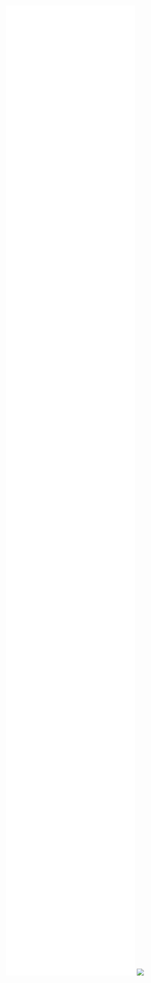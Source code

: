 ![](Notatki/Semestr%203/Języki%20programowania/Labolatoria/Labolatoria%205/Project/backend/pom.xml)
![](Notatki/Semestr%203/Języki%20programowania/Labolatoria/Labolatoria%205/Project/backend/src/main/java/pl/edu/pwr/student/djablonski/backend/Context/Context.java)
![](Notatki/Semestr%203/Języki%20programowania/Labolatoria/Labolatoria%205/Project/backend/src/main/java/pl/edu/pwr/student/djablonski/backend/Fance/Fance.java)
![](Notatki/Semestr%203/Języki%20programowania/Labolatoria/Labolatoria%205/Project/backend/src/main/java/pl/edu/pwr/student/djablonski/backend/Fance/Plank.java)
![](Notatki/Semestr%203/Języki%20programowania/Labolatoria/Labolatoria%205/Project/backend/src/main/java/pl/edu/pwr/student/djablonski/backend/Fance/Section.java)
![](Notatki/Semestr%203/Języki%20programowania/Labolatoria/Labolatoria%205/Project/backend/src/main/java/pl/edu/pwr/student/djablonski/backend/Paint/Bucket.java)
![](Notatki/Semestr%203/Języki%20programowania/Labolatoria/Labolatoria%205/Project/backend/src/main/java/pl/edu/pwr/student/djablonski/backend/Paint/PaintContainer.java)
![](Notatki/Semestr%203/Języki%20programowania/Labolatoria/Labolatoria%205/Project/backend/src/main/java/pl/edu/pwr/student/djablonski/backend/Printer/GUIPrinter.java)
![](Notatki/Semestr%203/Języki%20programowania/Labolatoria/Labolatoria%205/Project/backend/src/main/java/pl/edu/pwr/student/djablonski/backend/Printer/GUIPrinterExecutioner.java)
![](Notatki/Semestr%203/Języki%20programowania/Labolatoria/Labolatoria%205/Project/backend/src/main/java/pl/edu/pwr/student/djablonski/backend/Printer/Printer.java)
![](Notatki/Semestr%203/Języki%20programowania/Labolatoria/Labolatoria%205/Project/backend/src/main/java/pl/edu/pwr/student/djablonski/backend/State/State.java)
![](Notatki/Semestr%203/Języki%20programowania/Labolatoria/Labolatoria%205/Project/backend/src/main/java/pl/edu/pwr/student/djablonski/backend/Workers/Painter.java)
![](Notatki/Semestr%203/Języki%20programowania/Labolatoria/Labolatoria%205/Project/backend/src/main/java/pl/edu/pwr/student/djablonski/backend/Workers/PaintProducer.java)
![](Notatki/Semestr%203/Języki%20programowania/Labolatoria/Labolatoria%205/Project/backend/src/main/java/pl/edu/pwr/student/djablonski/backend/Simulation.java)
![](Notatki/Semestr%203/Języki%20programowania/Labolatoria/Labolatoria%205/Project/backend/src/main/java/module-info.java)
![](Notatki/Semestr%203/Języki%20programowania/Labolatoria/Labolatoria%205/Project/backend/src/main/resources/META-INF/MANIFEST.MF)
